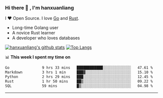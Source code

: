 ### Hi there 👋 , I'm hanxuanliang

<!--
**hanxuanliang/hanxuanliang** is a ✨ _special_ ✨ repository because its `README.md` (this file) appears on your GitHub profile.

Here are some ideas to get you started:

- 🔭 I’m currently working on ...
- 🌱 I’m currently learning ...
- 👯 I’m looking to collaborate on ...
- 🤔 I’m looking for help with ...
- 💬 Ask me about ...
- 📫 How to reach me: ...
- 😄 Pronouns: ...
- ⚡ Fun fact: ...
-->
I ❤ Open Source. I love [Go](https://golang.org) and [Rust](https://www.rust-lang.org/zh-CN/).

* Long-time Golang user
* A novice Rust learner
* A developer who loves databases

[![hanxuanliang's github stats](https://github-readme-stats.vercel.app/api/top-langs/?username=hanxuanliang&hide=html)](https://github.com/anuraghazra/github-readme-stats)
[![Top Langs](https://github-readme-stats.vercel.app/api?username=hanxuanliang&show_icons=true&count_private=true&line_height=40)](https://github.com/anuraghazra/github-readme-stats)

📊 **This week I spent my time on**
<!--START_SECTION:waka-->

```txt
Go               9 hrs 33 mins   ████████████░░░░░░░░░░░░░   47.61 %
Markdown         3 hrs 1 min     ███▓░░░░░░░░░░░░░░░░░░░░░   15.10 %
Python           2 hrs 29 mins   ███░░░░░░░░░░░░░░░░░░░░░░   12.45 %
Rust             1 hr 50 mins    ██▒░░░░░░░░░░░░░░░░░░░░░░   09.22 %
SQL              59 mins         █▒░░░░░░░░░░░░░░░░░░░░░░░   04.98 %
```

<!--END_SECTION:waka-->

***

